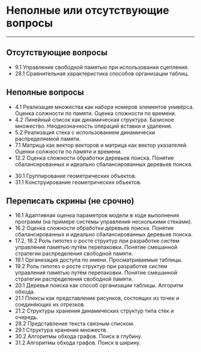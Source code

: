 # Неполные или отсутствующие вопросы

---

## Отсутствующие вопросы

- 9.1 Управление свободной памятью при использовании сцепления.
- 28.1 Сравнительная характеристика способов организации таблиц.

## Неполные вопросы

<!-- - 2.2 Плекс, как представление арифметического выражения. -->
- 4.1 Реализация множества как набора номеров элементов унивёрса. Оценка солжности по памяти. Оценка сложности по времени.
- 4.2 Линейный список как динамическая структура. Базисное множество. Неоднозначность операций вставки и удаления.
- 5.2 Реализация стека с использованием динамически распределяемой памяти.
- 7.1 Матрица как вектор векторов и матрица как вектор указателей. Оценки солжности по памяти и времени.
- 12.2 Оценка сложности обработки деревьев поиска. Понятие сбалансированных и идеально сбалансированных деревьев поиска.
<!-- - 13.2 Таблицы с вычислимым входом. Метод цепочек. -->
<!-- - 26.1 Таблицы с вычислимым входом. Запись и поиск при переполнении (способ открытого перемешивания).
- 26.2 Понятие линейного списка. -->
- 30.1 Группирование геометрических объектов.
- 31.1 Конструирование геометрических объектов.

## Переписать скрины (не срочно)

- 16.1 Адаптивная оценка параметров модели в ходе выполнения программ (на примере системы управления несколькими стеками).
- 16.2 Оценка сложности обработки деревьев поиска. Понятие сбалансированных и идеально сбалансированных деревьев поиска.
- 17.2, 18.2 Роль гипотез о росте структур при разработке систем управления памятью путём перепаковки. Понятие смешанной стратегии распределения свободной памяти.
- 19.1 Организация доступа по имени. Просматриваемые таблицы.
- 19.2 Роль гипотез о росте структур при разработке систем управления памятью путём перепаковки. Понятие смешанной стратегии распределения свободной памяти.
- 20.1 Деревья поиска как способ организации таблицы. Алгоритм обхода.
- 21.1 Плексы как представление рисунков, состоящих из точек и соединяющих их отрезков.
- 21.2 Структуры хранения динамических структур типа стек и очередь.
- 28.2 Представление текста связным списком.
- 29.1 Структура хранения множеств.
- 30.2 Алгоритмы обхода графов. Поиск в глубину.
- 31.2 Алгоритмы обхода графов. Поиск в ширину.

